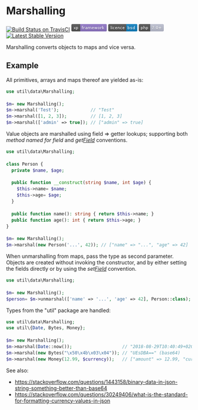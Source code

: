 Marshalling
========================================================================

[![Build Status on TravisCI](https://secure.travis-ci.org/xp-forge/marshalling.png)](http://travis-ci.org/xp-forge/marshalling)
[![XP Framework Module](https://raw.githubusercontent.com/xp-framework/web/master/static/xp-framework-badge.png)](https://github.com/xp-framework/core)
[![BSD Licence](https://raw.githubusercontent.com/xp-framework/web/master/static/licence-bsd.png)](https://github.com/xp-framework/core/blob/master/LICENCE.md)
[![Requires PHP 7.0+](https://raw.githubusercontent.com/xp-framework/web/master/static/php-7_0plus.png)](http://php.net/)
[![Latest Stable Version](https://poser.pugx.org/xp-forge/marshalling/version.png)](https://packagist.org/packages/xp-forge/marshalling)

Marshalling converts objects to maps and vice versa.

Example
-------
All primitives, arrays and maps thereof are yielded as-is:

```php
use util\data\Marshalling;

$m= new Marshalling();
$m->marshal('Test');            // "Test"
$m->marshal([1, 2, 3]);         // [1, 2, 3]
$m->marshal(['admin' => true]); // ["admin" => true]
```

Value objects are marshalled using field => getter lookups; supporting both *method named for field* and *get[Field]()* conventions.

```php
use util\data\Marshalling;

class Person {
  private $name, $age;

  public function __construct(string $name, int $age) {
    $this->name= $name;
    $this->age= $age;
  }

  public function name(): string { return $this->name; }
  public function age(): int { return $this->age; }
}

$m= new Marshalling();
$m->marshal(new Person('...', 42)); // ["name" => "...", "age" => 42]
```

When unmarshalling from maps, pass the type as second parameter. Objects are created without invoking the constructor, and by either setting the fields directly or by using the *set[Field]()* convention.

```php
use util\data\Marshalling;

$m= new Marshalling();
$person= $m->unmarshal(['name' => '...', 'age' => 42], Person::class);
```

Types from the "util" package are handled:

```php
use util\data\Marshalling;
use util\{Date, Bytes, Money};

$m= new Marshalling();
$m->marshal(Date::now());                   // "2018-08-29T10:40:49+0200" (ISO 8601)
$m->marshal(new Bytes("\x50\x4b\x03\x04")); // "UEsDBA==" (base64)
$m->marshal(new Money(12.99, $currency));   // ["amount" => 12.99, "currency" => "EUR"]
```

See also:

* https://stackoverflow.com/questions/1443158/binary-data-in-json-string-something-better-than-base64
* https://stackoverflow.com/questions/30249406/what-is-the-standard-for-formatting-currency-values-in-json